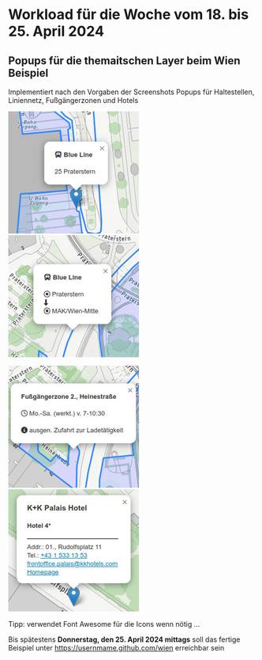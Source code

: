 # Workload für die Woche vom 18. bis 25. April 2024

## Popups für die themaitschen Layer beim Wien Beispiel

Implementiert nach den Vorgaben der Screenshots Popups für Haltestellen, Liniennetz, Fußgängerzonen und Hotels

![Popup bei den Haltestellen](wl5_popup_stops.jpg) ![Popup beim Liniennetz](wl5_popup_lines.jpg)

![Popup bei den Fußgängerzonen](wl5_popup_zones.jpg) ![Popup bei den Hotels](wl5_popup_hotels.jpg)

Tipp: verwendet Font Awesome für die Icons wenn nötig ...

Bis spätestens **Donnerstag, den 25. April 2024 mittags** soll das fertige Beispiel unter https://usernmame.github.com/wien erreichbar sein
